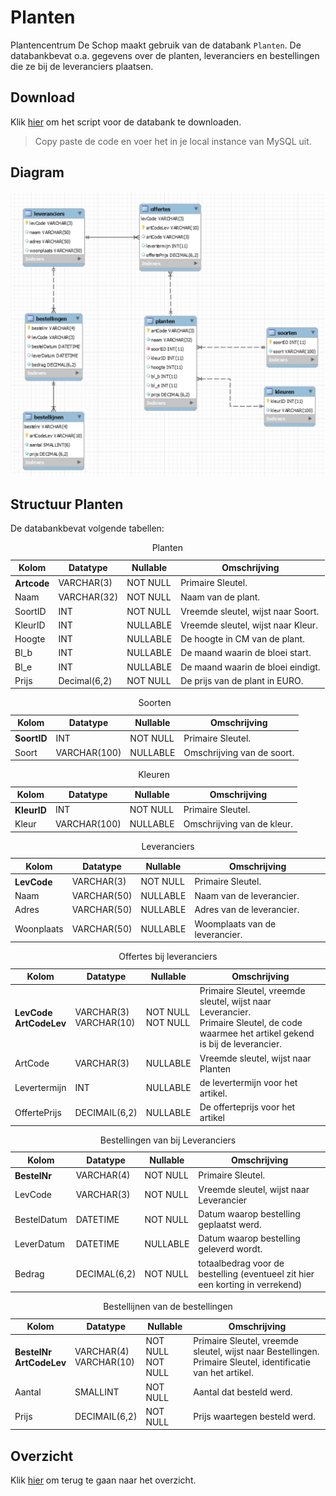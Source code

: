 # Planten
Plantencentrum De Schop maakt gebruik van de databank `Planten`. De databankbevat o.a. gegevens over de planten, leveranciers en bestellingen die ze bij de leveranciers plaatsen.

## Download
Klik [hier](https://raw.githubusercontent.com/HOGENT-Databases/DB1-Workshops/master/databases/planten.sql) om het script voor de databank te downloaden.
> Copy paste de code en voer het in je local instance van MySQL uit.

## Diagram
<img src="../../images/diagram-planten.jpg" alt="Diagram Planten.db">

## Structuur Planten
 De databankbevat volgende tabellen:
    <table>
        <caption>Planten</caption>
        <thead>
            <tr>
                <th>Kolom</th>
                <th>Datatype</th>
                <th>Nullable</th>
                <th>Omschrijving</th>
            </tr>
        </thead>
        <tbody>
            <tr>
                <th align="left">Artcode</th>
                <td>VARCHAR(3)</td>
                <td>NOT NULL</td>
                <td>Primaire Sleutel.</td>
            </tr>
            <tr>
                <td>Naam</td>
                <td>VARCHAR(32)</td>
                <td>NOT NULL</td>
                <td>Naam van de plant.</td>
            </tr>
            <tr>
                <td>SoortID</td>
                <td>INT</td>
                <td>NOT NULL</td>
                <td>Vreemde sleutel, wijst naar Soort.</td>
            </tr>
            <tr>
                <td>KleurID</td>
                <td>INT</td>
                <td>NULLABLE</td>
                <td>Vreemde sleutel, wijst naar Kleur.</td>
            </tr>
            <tr>
                <td>Hoogte</td>
                <td>INT</td>
                <td>NULLABLE</td>
                <td>De hoogte in CM van de plant.</td>
            </tr>
            <tr>
                <td>Bl_b</td>
                <td>INT</td>
                <td>NULLABLE</td>
                <td>De maand waarin de bloei start.</td>
            </tr>
            <tr>
                <td>Bl_e</td>
                <td>INT</td>
                <td>NULLABLE</td>
                <td>De maand waarin de bloei eindigt.</td>
            </tr>
            <tr>
                <td>Prijs</td>
                <td>Decimal(6,2)</td>
                <td>NOT NULL</td>
                <td>De prijs van de plant in EURO.</td>
            </tr>
        </tbody>
    </table>
    <table>
        <caption>Soorten</caption>
        <thead>
            <tr>
                <th>Kolom</th>
                <th>Datatype</th>
                <th>Nullable</th>
                <th>Omschrijving</th>
            </tr>
        </thead>
        <tbody>
            <tr>
                <th align="left">SoortID</th>
                <td>INT</td>
                <td>NOT NULL</td>
                <td>Primaire Sleutel.</td>
            </tr>
            <tr>
                <td>Soort</td>
                <td>VARCHAR(100)</td>
                <td>NULLABLE</td>
                <td>Omschrijving van de soort.</td>
            </tr>
        </tbody>
    </table>
    <table>
        <caption>Kleuren</caption>
        <thead>
            <tr>
                <th>Kolom</th>
                <th>Datatype</th>
                <th>Nullable</th>
                <th>Omschrijving</th>
            </tr>
        </thead>
        <tbody>
            <tr>
                <th align="left">KleurID</th>
                <td>INT</td>
                <td>NOT NULL</td>
                <td>Primaire Sleutel.</td>
            </tr>
            <tr>
                <td>Kleur</td>
                <td>VARCHAR(100)</td>
                <td>NULLABLE</td>
                <td>Omschrijving van de kleur.</td>
            </tr>
        </tbody>
    </table>
    <table>
        <caption>Leveranciers</caption>
        <thead>
            <tr>
                <th>Kolom</th>
                <th>Datatype</th>
                <th>Nullable</th>
                <th>Omschrijving</th>
            </tr>
        </thead>
        <tbody>
            <tr>
                <th align="left">LevCode</th>
                <td>VARCHAR(3)</td>
                <td>NOT NULL</td>
                <td>Primaire Sleutel.</td>
            </tr>
            <tr>
                <td>Naam</td>
                <td>VARCHAR(50)</td>
                <td>NULLABLE</td>
                <td>Naam van de leverancier.</td>
            </tr>
            <tr>
                <td>Adres</td>
                <td>VARCHAR(50)</td>
                <td>NULLABLE</td>
                <td>Adres van de leverancier.</td>
            </tr>
            <tr>
                <td>Woonplaats</td>
                <td>VARCHAR(50)</td>
                <td>NULLABLE</td>
                <td>Woomplaats van de leverancier.</td>
            </tr>
        </tbody>
    </table>
    <table>
        <caption>Offertes bij leveranciers</caption>
        <thead>
            <tr>
                <th>Kolom</th>
                <th>Datatype</th>
                <th>Nullable</th>
                <th>Omschrijving</th>
            </tr>
        </thead>
        <tbody>
            <tr>
                <th align="left">
                    LevCode<br />
                    ArtCodeLev
                </th>
                <td>
                    VARCHAR(3)<br />
                    VARCHAR(10)
                </td>
                <td>
                    NOT NULL<br />
                    NOT NULL
                </td>
                <td>
                    Primaire Sleutel, vreemde sleutel, wijst naar Leverancier.<br />
                    Primaire Sleutel, de code waarmee het artikel gekend is bij de leverancier.
                </td>
            </tr>
            <tr>
                <td>ArtCode</td>
                <td>VARCHAR(3)</td>
                <td>NULLABLE</td>
                <td>Vreemde sleutel, wijst naar Planten</td>
            </tr>
            <tr>
                <td>Levertermijn</td>
                <td>INT</td>
                <td>NULLABLE</td>
                <td>de levertermijn voor het artikel.</td>
            </tr>
            <tr>
                <td>OffertePrijs</td>
                <td>DECIMAIL(6,2)</td>
                <td>NULLABLE</td>
                <td>De offerteprijs voor het artikel</td>
            </tr>
        </tbody>
    </table>
    <table>
        <caption>Bestellingen van bij Leveranciers</caption>
        <thead>
            <tr>
                <th>Kolom</th>
                <th>Datatype</th>
                <th>Nullable</th>
                <th>Omschrijving</th>
            </tr>
        </thead>
        <tbody>
            <tr>
                <th align="left">BestelNr</th>
                <td>VARCHAR(4)</td>
                <td>NOT NULL</td>
                <td>Primaire Sleutel.</td>
            </tr>
            <tr>
                <td>LevCode</td>
                <td>VARCHAR(3)</td>
                <td>NOT NULL</td>
                <td>Vreemde sleutel, wijst naar Leverancier</td>
            </tr>
            <tr>
                <td>BestelDatum</td>
                <td>DATETIME</td>
                <td>NOT NULL</td>
                <td>Datum waarop bestelling geplaatst werd.</td>
            </tr>
            <tr>
                <td>LeverDatum</td>
                <td>DATETIME</td>
                <td>NULLABLE</td>
                <td>Datum waarop bestelling geleverd wordt.</td>
            </tr>
            <tr>
                <td>Bedrag</td>
                <td>DECIMAL(6,2)</td>
                <td>NOT NULL</td>
                <td>totaalbedrag voor de bestelling (eventueel zit hier een korting in verrekend)</td>
            </tr>
        </tbody>
    </table>
    <table>
            <caption>Bestellijnen van de bestellingen</caption>
            <thead>
                <tr>
                    <th>Kolom</th>
                    <th>Datatype</th>
                    <th>Nullable</th>
                    <th>Omschrijving</th>
                </tr>
            </thead>
            <tbody>
                <tr>
                    <th align="left">
                        BestelNr<br />
                        ArtCodeLev
                    </th>
                    <td>
                        VARCHAR(4)<br />
                        VARCHAR(10)
                    </td>
                    <td>
                        NOT NULL<br />
                        NOT NULL
                    </td>
                    <td>
                        Primaire Sleutel, vreemde sleutel, wijst naar Bestellingen.<br />
                        Primaire Sleutel, identificatie van het artikel.
                    </td>
                </tr>
                <tr>
                    <td>Aantal</td>
                    <td>SMALLINT</td>
                    <td>NOT NULL</td>
                    <td>Aantal dat besteld werd.</td>
                </tr>
                <tr>
                    <td>Prijs</td>
                    <td>DECIMAIL(6,2)</td>
                    <td>NOT NULL</td>
                    <td>Prijs waartegen besteld werd.</td>
                </tr>
            </tbody>
        </table>

## Overzicht
Klik [hier](/workshops/07-SQL/exercises.md) om terug te gaan naar het overzicht.

